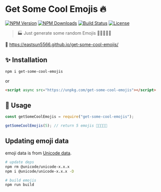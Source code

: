 # Get Some Cool Emojis 🔥

[![NPM Version](https://img.shields.io/npm/v/get-some-cool-emojis.svg?style=for-the-badge)](https://www.npmjs.com/package/get-some-cool-emojis)
[![NPM Downloads](https://img.shields.io/npm/dt/get-some-cool-emojis.svg?style=for-the-badge)](https://www.npmjs.com/package/get-some-cool-emojis)
[![Build Status](https://img.shields.io/github/workflow/status/EastSun5566/get-some-cool-emojis/Testing/master.svg?style=for-the-badge)](https://github.com/EastSun5566/get-some-cool-emojis/actions?query=workflow%3ATesting)
[![License](https://img.shields.io/github/license/EastSun5566/get-some-cool-emojis.svg?style=for-the-badge)](https://github.com/EastSun5566/get-some-cool-emojis/blob/master/LICENSE)

> 🏭 Just generate some random Emojis 🎉✨🔧🐛💩

🔗 <https://eastsun5566.github.io/get-some-cool-emojis/>

## ✨ Installation

```sh
npm i get-some-cool-emojis
```

or

```html
<script async src="https://unpkg.com/get-some-cool-emojis"></script>
```

## 🚀 Usage

```js
const getSomeCoolEmojis = require("get-some-cool-emojis");

getSomeCoolEmojis(5); // return 5 emojis 🎉✨🔧🐛💩
```

## Updating emoji data

emoji data is from [Unicode data](https://github.com/node-unicode/node-unicode-data).

```sh
# update deps
npm rm @unicode/unicode-x.x.x
npm i @unicode/unicode-x.x.x -D

# build emojis
npm run build
```
